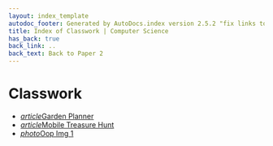 ```yaml
---
layout: index_template
autodoc_footer: Generated by AutoDocs.index version 2.5.2 "fix links to documents" ⓒ Starwort, 2020
title: Index of Classwork | Computer Science
has_back: true
back_link: ..
back_text: Back to Paper 2
---
```


# **Classwork**

- <a href='./garden_planner.html'><i title='MD file' class="material-icons">article</i>Garden Planner</a>
- <a href='./mobile_treasure_hunt.html'><i title='MD file' class="material-icons">article</i>Mobile Treasure Hunt</a>
- <a href='./oop_img_1.png'><i title='PNG file' class="material-icons">photo</i>Oop Img 1</a>

